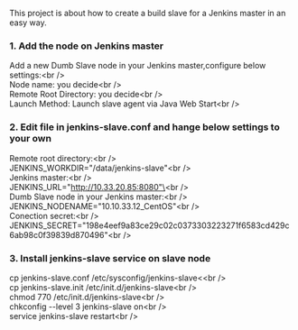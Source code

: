 This project is about how to create a build slave for a Jenkins master in an easy way. 

### 1. Add the node on Jenkins master
Add a new Dumb Slave node in your Jenkins master,configure below settings:\<br /\>  
Node name: you decide\<br /\>  
Remote Root Directory: you decide\<br /\>  
Launch Method: Launch slave agent via Java Web Start\<br /\>  

### 2. Edit file in jenkins-slave.conf and hange below settings to your own

Remote root directory:\<br /\>  
JENKINS_WORKDIR="/data/jenkins-slave"\<br /\>  
Jenkins master:\<br /\>  
JENKINS_URL="http://10.33.20.85:8080"\<br /\>  
Dumb Slave node in your Jenkins master:\<br /\>  
JENKINS_NODENAME="10.10.33.12_CentOS"\<br /\>  
Conection secret:\<br /\>  
JENKINS_SECRET="198e4eef9a83ce29c02c0373303223271f6583cd429c6ab98c0f39839d870496"\<br /\>  

### 3. Install jenkins-slave service on slave node
cp jenkins-slave.conf /etc/sysconfig/jenkins-slave<\<br /\>  
cp jenkins-slave.init /etc/init.d/jenkins-slave\<br /\>  
chmod 770 /etc/init.d/jenkins-slave\<br /\>  
chkconfig --level 3 jenkins-slave on\<br /\>  
service jenkins-slave restart\<br /\> 
